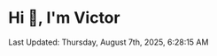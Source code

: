 <h1>Hi 👋, I'm Victor </h1>

<!--RECENT_ACTIVITY:start-->
<!--RECENT_ACTIVITY:end-->

<!--RECENT_ACTIVITY:last_update-->
Last Updated: Thursday, August 7th, 2025, 6:28:15 AM
<!--RECENT_ACTIVITY:last_update_end-->
